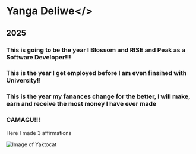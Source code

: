 # <H1>Yanga Deliwe</>
<H2>2025</H2>
<H3>This is going to be the year I Blossom and RISE and Peak as a Software Developer!!!</H3>
<H3>This is the year I get employed before I am even finsihed with University!!</H3>
<H3>This is the year my fanances change for the better, I will make, earn and receive the most money I have ever made<H3>
<H3>CAMAGU!!!</H3>


Here I made 3 affirmations

![Image of Yaktocat](https://octodex.github.com/images/yaktocat.png)
